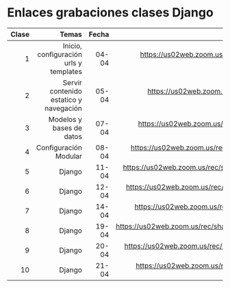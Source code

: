 # Enlaces grabaciones clases Django

|Clase|Temas|Fecha|Enlace|
|--:|--:|--:|--:|
| 1 | Inicio, configuración urls y templates | 04-04 | https://us02web.zoom.us/rec/share/Rn6lVXdnre8wQe58cM1dn5JP0DN1ufYI8oNrk4uhyF61tjkLyxn5JD86KqwDC2s.hOJkGUqJfX3jDIXM?startTime=1649081605000 (Código de acceso: 8m1DCC=+) |
| 2 | Servir contenido estatico y navegación | 05-04 |  https://us02web.zoom.us/rec/share/50jYmXO19v5YY2qoyTuCnUCijuJpqRIPqftOigmqrDprrUwH4v7k2b0IAvgDrv4N.XkltdkUdRb1V0leT?startTime=1649168096000 (Código de acceso: t&ix9QyL) |
| 3 | Modelos y bases de datos | 07-04 | https://us02web.zoom.us/rec/share/ze_NHgNjoHgIEaMZJdvwEWHKga1JmY3NvETLfDUlBS1sZsjIMKr9gt9bvAG_9N21.LUlB66jrkpn9XOhd?startTime=1649340833000 (Código de acceso: f42%B4=4) |
| 4 | Configuración Modular | 08-04 | https://us02web.zoom.us/rec/share/o8PlTSNuN5uAHvdUzBBngRod-MTymiulKu-gv5R2qCAVIHrVQGIJ7rJVZN730mxM.zJ5u2-atGs9qqB4z?startTime=1649427360000 (Código de acceso: *P.Q2KSC) |
| 5 | Django | 11-04 | https://us02web.zoom.us/rec/share/6ebrWCb-J9b505KkFyeTR8fPETxWX-fDFdDUkT-W4-UAOCdrkqveJnFQH_rNmvt2.0Y_cD6noD5u9VG-N?startTime=1649686572000 (Código de acceso: XeBb#F1w) |
| 6 | Django | 12-04 | https://us02web.zoom.us/rec/share/Q12-d9yRguEMnuCAdQoVvvsws5_3eQf54a2-NIUfRIhVN7w5IUs0HEFqFfa5TXHb.4DLQ8_hZdOgRqZBm?startTime=1649772945000 (Código de acceso: GhxPu4x.) |
| 7 | Django | 14-04 | https://us02web.zoom.us/rec/share/xxccHdFau5EcZs8hG2LdeyXswNEauALA9-dyEfA4E7y-kycczRjCle67dmw9t2UV.TPalND32ZC7fH6ap?startTime=1649945724000 (Código de acceso: iy7!M?Uk) |
| 8 | Django | 19-04 | https://us02web.zoom.us/rec/share/QOFE1pH5hmBA2JAqtDnEW46LKRKlFabKBLJ2G4d80PwcsTKOP0CwOz1kKR4Q6nTy.pwwg15HacL54gJSs?startTime=1650378609000 Código de acceso: 4@&^HTz@ |
| 9 | Django | 20-04 | https://us02web.zoom.us/rec/share/Es0q4WEEO8IMH5ivTCGHwCgZWpnmKyuRrUemo6sXEQBOAjCFRv4wzjXbZW3rIJBl.Wt7Cdea1oY6j8YSg?startTime=1650464279000 Código de acceso: 38*+36FQ |
| 10 | Django | 21-04 | https://us02web.zoom.us/rec/share/StsnmK2G6PaZmMY_xeCqQU9hod4BjsN2V07ikNk4QYRlfBvTAEa2Hq9gcJrk47l1.rw63VJ6sk7KSs5F_?startTime=1650550505000 Código de acceso: &^1ccQ!& |


